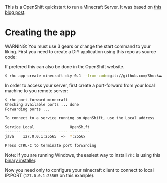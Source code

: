 This is a OpenShift quickstart to run a Minecraft Server. It was based on [this blog post](https://www.openshift.com/blogs/paas-free-minecraft-server-hosting).

Creating the app
===
WARNING: You must use 3 gears or change the start command to your liking.
First you need to create a DIY application using this repo as source code:

If prefered this can also be done in the OpenShift website.

```bash
$ rhc app-create minecraft diy-0.1 --from-code=git://github.com/Shockwave1000/openshift-minecraft-quickstart-updated.git
```

In order to access your server, first create a port-forward from your local machine to you remote server:


```bash
$ rhc port-forward minecraft
Checking available ports ... done
Forwarding ports ...

To connect to a service running on OpenShift, use the Local address

Service Local                OpenShift
------- --------------- ---- ---------
java    127.0.0.1:25565  =>  *:25565

Press CTRL-C to terminate port forwarding
```

Note: If you are running Windows, the easiest way to install `rhc` is using this [binary installer](https://github.com/getupcloud/openshift-rhc-installer/releases).

Now you need only to configure your minecraft client to connect to local IP:PORT (`127.0.0.1:25565` on this example).
